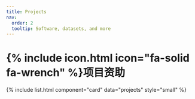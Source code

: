 ```yaml
---
title: Projects
nav:
  order: 2
  tooltip: Software, datasets, and more
---
```


# {% include icon.html icon="fa-solid fa-wrench" %}项目资助

{% include list.html component="card" data="projects" style="small" %}
